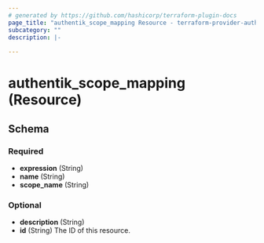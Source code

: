 ```yaml
---
# generated by https://github.com/hashicorp/terraform-plugin-docs
page_title: "authentik_scope_mapping Resource - terraform-provider-authentik"
subcategory: ""
description: |-
  
---
```


# authentik_scope_mapping (Resource)





<!-- schema generated by tfplugindocs -->
## Schema

### Required

- **expression** (String)
- **name** (String)
- **scope_name** (String)

### Optional

- **description** (String)
- **id** (String) The ID of this resource.


